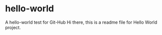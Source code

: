 # hello-world
A hello-world test for Git-Hub
Hi there, this is a readme file for Hello World project.
